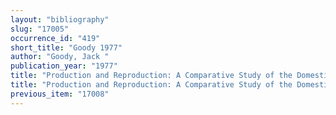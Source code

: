 ```yaml
---
layout: "bibliography"
slug: "17005"
occurrence_id: "419"
short_title: "Goody 1977"
author: "Goody, Jack "
publication_year: "1977"
title: "Production and Reproduction: A Comparative Study of the Domestic Domain"
title: "Production and Reproduction: A Comparative Study of the Domestic Domain"
previous_item: "17008"
---
```

